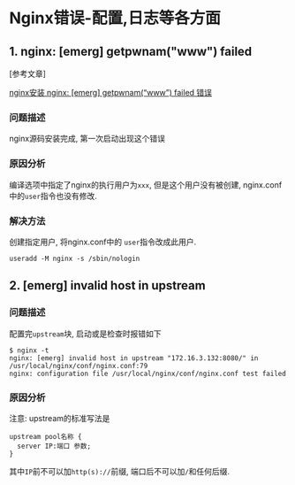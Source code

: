 # Nginx错误-配置,日志等各方面

## 1. nginx: [emerg] getpwnam("www") failed

[参考文章]

[nginx安装 nginx: \[emerg\] getpwnam(“www”) failed 错误](http://my.oschina.net/u/1036767/blog/210443)

### 问题描述

nginx源码安装完成, 第一次启动出现这个错误

### 原因分析

编译选项中指定了nginx的执行用户为`xxx`, 但是这个用户没有被创建, nginx.conf中的`user`指令也没有修改.

### 解决方法

创建指定用户, 将nginx.conf中的 `user`指令改成此用户.

```shell
useradd -M nginx -s /sbin/nologin
```

## 2. [emerg] invalid host in upstream

### 问题描述

配置完`upstream`块, 启动或是检查时报错如下

```
$ nginx -t
nginx: [emerg] invalid host in upstream "172.16.3.132:8080/" in /usr/local/nginx/conf/nginx.conf:79
nginx: configuration file /usr/local/nginx/conf/nginx.conf test failed
```

### 原因分析

注意: upstream的标准写法是

```
upstream pool名称 {
  server IP:端口 参数;
}
```

其中`IP`前不可以加`http(s)://`前缀, 端口后不可以加`/`和任何后缀.

